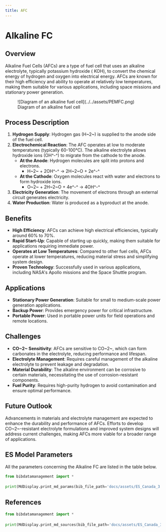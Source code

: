 ```yaml
---
title: AFC
---
```


# Alkaline FC

## Overview

Alkaline Fuel Cells (AFCs) are a type of fuel cell that uses an alkaline electrolyte, typically potassium hydroxide (
KOH), to convert the chemical energy of hydrogen and oxygen into electrical energy. AFCs are known for their high
efficiency and ability to operate at relatively low temperatures, making them suitable for various applications,
including space missions and stationary power generation.

<figure markdown="span">
  ![Diagram of an alkaline fuel cell](../../assets/PEMFC.png)
  <figcaption>Diagram of an alkaline fuel cell</figcaption>
</figure>

## Process Description

1. **Hydrogen Supply**: Hydrogen gas (H~2~) is supplied to the anode side of the fuel cell.
2. **Electrochemical Reaction**: The AFC operates at low to moderate temperatures (typically 60-100°C). The alkaline
   electrolyte allows hydroxide ions (OH^-^) to migrate from the cathode to the anode.
    - **At the Anode**: Hydrogen molecules are split into protons and electrons.
        - H~2~ + 2OH^-^ → 2H~2~O + 2e^-^
    - **At the Cathode**: Oxygen molecules react with water and electrons to form hydroxide ions.
        - O~2~ + 2H~2~O + 4e^-^ → 4OH^-^
3. **Electricity Generation**: The movement of electrons through an external circuit generates electricity.
4. **Water Production**: Water is produced as a byproduct at the anode.

## Benefits

- **High Efficiency**: AFCs can achieve high electrical efficiencies, typically around 60% to 70%.
- **Rapid Start-Up**: Capable of starting up quickly, making them suitable for applications requiring immediate power.
- **Operates at Low Temperatures**: Compared to other fuel cells, AFCs operate at lower temperatures, reducing material
  stress and simplifying system design.
- **Proven Technology**: Successfully used in various applications, including NASA's Apollo missions and the Space
  Shuttle program.

## Applications

- **Stationary Power Generation**: Suitable for small to medium-scale power generation applications.
- **Backup Power**: Provides emergency power for critical infrastructure.
- **Portable Power**: Used in portable power units for field operations and remote locations.

## Challenges

- **CO~2~ Sensitivity**: AFCs are sensitive to CO~2~, which can form carbonates in the electrolyte, reducing performance
  and lifespan.
- **Electrolyte Management**: Requires careful management of the alkaline electrolyte to prevent leakage and
  degradation.
- **Material Durability**: The alkaline environment can be corrosive to certain materials, necessitating the use of
  corrosion-resistant components.
- **Fuel Purity**: Requires high-purity hydrogen to avoid contamination and ensure optimal performance.

## Future Outlook

Advancements in materials and electrolyte management are expected to enhance the durability and performance of AFCs.
Efforts to develop CO~2~-resistant electrolyte formulations and improved system designs will address current challenges,
making AFCs more viable for a broader range of applications.

## ES Model Parameters

All the parameters concerning the Alkaline FC are listed in the table
below.

```python exec="on"
from bibdatamanagement import *

print(MdDisplay.print_md_params(bib_file_path='docs/assets/ES_Canada_3.bib', filter_entry='AFC'))
```

## References

```python exec="on"
from bibdatamanagement import *

print(MdDisplay.print_md_sources(bib_file_path='docs/assets/ES_Canada_3.bib', filter_entry='AFC'))
```
